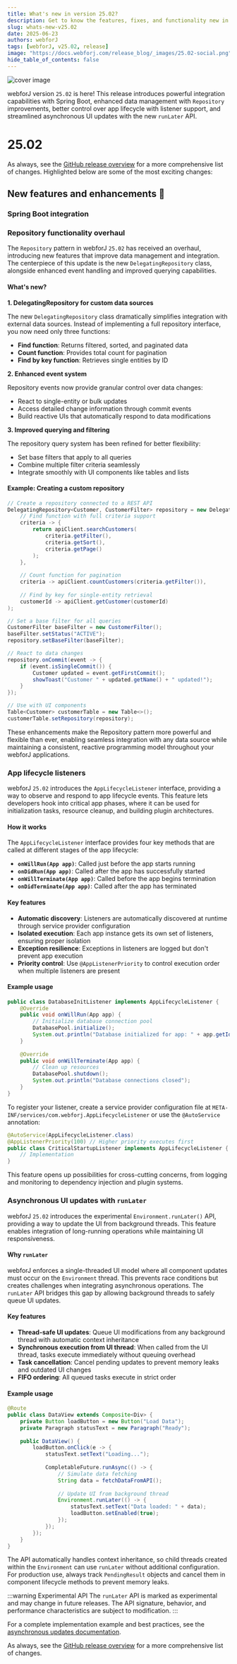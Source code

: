 ```yaml
---
title: What's new in version 25.02?
description: Get to know the features, fixes, and functionality new in webforJ version 25.02.
slug: whats-new-v25.02
date: 2025-06-23
authors: webforJ
tags: [webforJ, v25.02, release]
image: "https://docs.webforj.com/release_blog/_images/25.02-social.png"
hide_table_of_contents: false
---
```


![cover image](../../static/release_blog/_images/25.02.png)

webforJ version `25.02` is here! This release introduces powerful integration capabilities with Spring Boot, enhanced data management with `Repository` improvements, better control over app lifecycle with listener support, and streamlined asynchronous UI updates with the new `runLater` API.

<!-- truncate -->

# 25.02

As always, see the [GitHub release overview](https://github.com/webforj/webforj/releases/tag/25.02) for a more comprehensive list of changes. Highlighted below are some of the most exciting changes:

## New features and enhancements 🎉

### Spring Boot integration

<!-- TODO -->

### Repository functionality overhaul

The `Repository` pattern in webforJ `25.02` has received an overhaul, introducing new features that improve data management and integration. The centerpiece of this update is the new `DelegatingRepository` class, alongside enhanced event handling and improved querying capabilities.

#### What's new?

**1. DelegatingRepository for custom data sources**

The new `DelegatingRepository` class dramatically simplifies integration with external data sources. Instead of implementing a full repository interface, you now need only three functions:

- **Find function**: Returns filtered, sorted, and paginated data
- **Count function**: Provides total count for pagination
- **Find by key function**: Retrieves single entities by ID

**2. Enhanced event system**

Repository events now provide granular control over data changes:
- React to single-entity or bulk updates
- Access detailed change information through commit events
- Build reactive UIs that automatically respond to data modifications

**3. Improved querying and filtering**

The repository query system has been refined for better flexibility:
- Set base filters that apply to all queries
- Combine multiple filter criteria seamlessly
- Integrate smoothly with UI components like tables and lists

#### Example: Creating a custom repository

```java
// Create a repository connected to a REST API
DelegatingRepository<Customer, CustomerFilter> repository = new DelegatingRepository<>(
    // Find function with full criteria support
    criteria -> {
        return apiClient.searchCustomers(
            criteria.getFilter(),
            criteria.getSort(),
            criteria.getPage()
        );
    },
    
    // Count function for pagination
    criteria -> apiClient.countCustomers(criteria.getFilter()),
    
    // Find by key for single-entity retrieval
    customerId -> apiClient.getCustomer(customerId)
);

// Set a base filter for all queries
CustomerFilter baseFilter = new CustomerFilter();
baseFilter.setStatus("ACTIVE");
repository.setBaseFilter(baseFilter);

// React to data changes
repository.onCommit(event -> {
    if (event.isSingleCommit()) {
        Customer updated = event.getFirstCommit();
        showToast("Customer " + updated.getName() + " updated!");
    }
});

// Use with UI components
Table<Customer> customerTable = new Table<>();
customerTable.setRepository(repository);
```

These enhancements make the Repository pattern more powerful and flexible than ever, enabling seamless integration with any data source while maintaining a consistent, reactive programming model throughout your webforJ applications.

### App lifecycle listeners

webforJ `25.02` introduces the `AppLifecycleListener` interface, providing a way to observe and respond to app lifecycle events. This feature lets developers hook into critical app phases, where it can be used for initialization tasks, resource cleanup, and building plugin architectures.

#### How it works

The `AppLifecycleListener` interface provides four key methods that are called at different stages of the app lifecycle:

- **`onWillRun(App app)`**: Called just before the app starts running
- **`onDidRun(App app)`**: Called after the app has successfully started
- **`onWillTerminate(App app)`**: Called before the app begins termination
- **`onDidTerminate(App app)`**: Called after the app has terminated

#### Key features

- **Automatic discovery**: Listeners are automatically discovered at runtime through service provider configuration
- **Isolated execution**: Each app instance gets its own set of listeners, ensuring proper isolation
- **Exception resilience**: Exceptions in listeners are logged but don't prevent app execution
- **Priority control**: Use `@AppListenerPriority` to control execution order when multiple listeners are present

#### Example usage

```java
public class DatabaseInitListener implements AppLifecycleListener {
    @Override
    public void onWillRun(App app) {
        // Initialize database connection pool
        DatabasePool.initialize();
        System.out.println("Database initialized for app: " + app.getId());
    }
    
    @Override
    public void onWillTerminate(App app) {
        // Clean up resources
        DatabasePool.shutdown();
        System.out.println("Database connections closed");
    }
}
```

To register your listener, create a service provider configuration file at `META-INF/services/com.webforj.AppLifecycleListener` or use the `@AutoService` annotation:

```java
@AutoService(AppLifecycleListener.class)
@AppListenerPriority(100) // Higher priority executes first
public class CriticalStartupListener implements AppLifecycleListener {
    // Implementation
}
```

This feature opens up possibilities for cross-cutting concerns, from logging and monitoring to dependency injection and plugin systems.

### Asynchronous UI updates with `runLater`

webforJ `25.02` introduces the experimental `Environment.runLater()` API, providing a way to update the UI from background threads. This feature enables integration of long-running operations while maintaining UI responsiveness.

#### Why `runLater`

webforJ enforces a single-threaded UI model where all component updates must occur on the `Environment` thread. This prevents race conditions but creates challenges when integrating asynchronous operations. The `runLater` API bridges this gap by allowing background threads to safely queue UI updates.

#### Key features

- **Thread-safe UI updates**: Queue UI modifications from any background thread with automatic context inheritance
- **Synchronous execution from UI thread**: When called from the UI thread, tasks execute immediately without queuing overhead
- **Task cancellation**: Cancel pending updates to prevent memory leaks and outdated UI changes
- **FIFO ordering**: All queued tasks execute in strict order

#### Example usage

```java
@Route
public class DataView extends Composite<Div> {
    private Button loadButton = new Button("Load Data");
    private Paragraph statusText = new Paragraph("Ready");
    
    public DataView() {
        loadButton.onClick(e -> {
            statusText.setText("Loading...");
            
            CompletableFuture.runAsync(() -> {
                // Simulate data fetching
                String data = fetchDataFromAPI();
                
                // Update UI from background thread
                Environment.runLater(() -> {
                    statusText.setText("Data loaded: " + data);
                    loadButton.setEnabled(true);
                });
            });
        });
    }
}
```

The API automatically handles context inheritance, so child threads created within the `Environment` can use `runLater` without additional configuration. For production use, always track `PendingResult` objects and cancel them in component lifecycle methods to prevent memory leaks.

:::warning Experimental API
The `runLater` API is marked as experimental and may change in future releases. The API signature, behavior, and performance characteristics are subject to modification.
:::

For a complete implementation example and best practices, see the [asynchronous updates documentation](../../docs/advanced/asynchronous-updates).

As always, see the [GitHub release overview](https://github.com/webforj/webforj/releases/tag/25.02) for a more comprehensive list of changes.